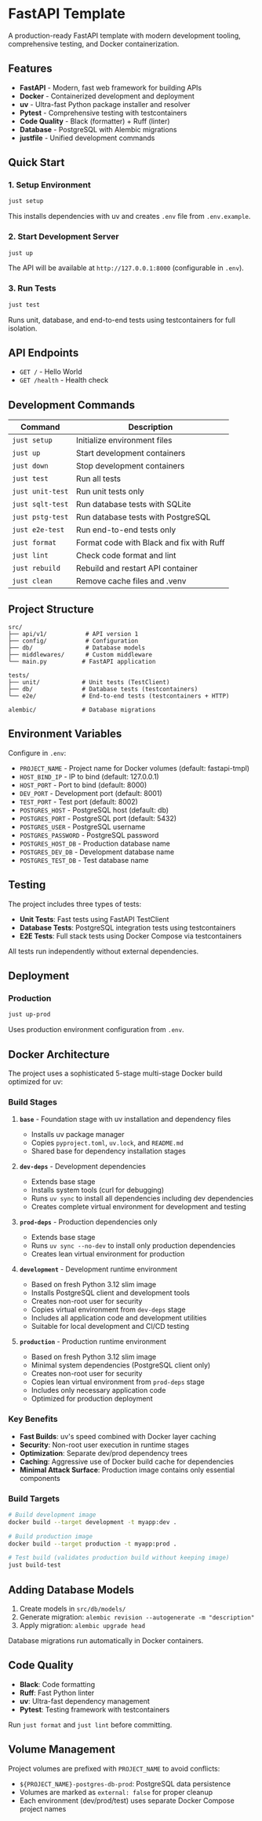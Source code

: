 # FastAPI Template

A production-ready FastAPI template with modern development tooling, comprehensive testing, and Docker containerization.

## Features

- **FastAPI** - Modern, fast web framework for building APIs
- **Docker** - Containerized development and deployment
- **uv** - Ultra-fast Python package installer and resolver
- **Pytest** - Comprehensive testing with testcontainers
- **Code Quality** - Black (formatter) + Ruff (linter)
- **Database** - PostgreSQL with Alembic migrations
- **justfile** - Unified development commands

## Quick Start

### 1. Setup Environment

```bash
just setup
```

This installs dependencies with uv and creates `.env` file from `.env.example`.

### 2. Start Development Server

```bash
just up
```

The API will be available at `http://127.0.0.1:8000` (configurable in `.env`).

### 3. Run Tests

```bash
just test
```

Runs unit, database, and end-to-end tests using testcontainers for full isolation.

## API Endpoints

- `GET /` - Hello World
- `GET /health` - Health check

## Development Commands

| Command | Description |
|---------|-------------|
| `just setup` | Initialize environment files |
| `just up` | Start development containers |
| `just down` | Stop development containers |
| `just test` | Run all tests |
| `just unit-test` | Run unit tests only |
| `just sqlt-test` | Run database tests with SQLite |
| `just pstg-test` | Run database tests with PostgreSQL |
| `just e2e-test` | Run end-to-end tests only |
| `just format` | Format code with Black and fix with Ruff |
| `just lint` | Check code format and lint |
| `just rebuild` | Rebuild and restart API container |
| `just clean` | Remove cache files and .venv |

## Project Structure

```
src/
├── api/v1/           # API version 1
├── config/           # Configuration
├── db/               # Database models
├── middlewares/      # Custom middleware
└── main.py          # FastAPI application

tests/
├── unit/            # Unit tests (TestClient)
├── db/              # Database tests (testcontainers)
└── e2e/             # End-to-end tests (testcontainers + HTTP)

alembic/             # Database migrations
```

## Environment Variables

Configure in `.env`:

- `PROJECT_NAME` - Project name for Docker volumes (default: fastapi-tmpl)
- `HOST_BIND_IP` - IP to bind (default: 127.0.0.1)
- `HOST_PORT` - Port to bind (default: 8000)
- `DEV_PORT` - Development port (default: 8001)
- `TEST_PORT` - Test port (default: 8002)
- `POSTGRES_HOST` - PostgreSQL host (default: db)
- `POSTGRES_PORT` - PostgreSQL port (default: 5432)
- `POSTGRES_USER` - PostgreSQL username
- `POSTGRES_PASSWORD` - PostgreSQL password
- `POSTGRES_HOST_DB` - Production database name
- `POSTGRES_DEV_DB` - Development database name
- `POSTGRES_TEST_DB` - Test database name

## Testing

The project includes three types of tests:

- **Unit Tests**: Fast tests using FastAPI TestClient
- **Database Tests**: PostgreSQL integration tests using testcontainers
- **E2E Tests**: Full stack tests using Docker Compose via testcontainers

All tests run independently without external dependencies.

## Deployment

### Production

```bash
just up-prod
```

Uses production environment configuration from `.env`.

## Docker Architecture

The project uses a sophisticated 5-stage multi-stage Docker build optimized for uv:

### Build Stages

1. **`base`** - Foundation stage with uv installation and dependency files
   - Installs uv package manager
   - Copies `pyproject.toml`, `uv.lock`, and `README.md`
   - Shared base for dependency installation stages

2. **`dev-deps`** - Development dependencies
   - Extends base stage
   - Installs system tools (curl for debugging)
   - Runs `uv sync` to install all dependencies including dev dependencies
   - Creates complete virtual environment for development and testing

3. **`prod-deps`** - Production dependencies only
   - Extends base stage  
   - Runs `uv sync --no-dev` to install only production dependencies
   - Creates lean virtual environment for production

4. **`development`** - Development runtime environment
   - Based on fresh Python 3.12 slim image
   - Installs PostgreSQL client and development tools
   - Creates non-root user for security
   - Copies virtual environment from `dev-deps` stage
   - Includes all application code and development utilities
   - Suitable for local development and CI/CD testing

5. **`production`** - Production runtime environment  
   - Based on fresh Python 3.12 slim image
   - Minimal system dependencies (PostgreSQL client only)
   - Creates non-root user for security
   - Copies lean virtual environment from `prod-deps` stage
   - Includes only necessary application code
   - Optimized for production deployment

### Key Benefits

- **Fast Builds**: uv's speed combined with Docker layer caching
- **Security**: Non-root user execution in runtime stages
- **Optimization**: Separate dev/prod dependency trees
- **Caching**: Aggressive use of Docker build cache for dependencies
- **Minimal Attack Surface**: Production image contains only essential components

### Build Targets

```bash
# Build development image
docker build --target development -t myapp:dev .

# Build production image  
docker build --target production -t myapp:prod .

# Test build (validates production build without keeping image)
just build-test
```

## Adding Database Models

1. Create models in `src/db/models/`
2. Generate migration: `alembic revision --autogenerate -m "description"`
3. Apply migration: `alembic upgrade head`

Database migrations run automatically in Docker containers.

## Code Quality

- **Black**: Code formatting
- **Ruff**: Fast Python linter
- **uv**: Ultra-fast dependency management
- **Pytest**: Testing framework with testcontainers

Run `just format` and `just lint` before committing.

## Volume Management

Project volumes are prefixed with `PROJECT_NAME` to avoid conflicts:

- `${PROJECT_NAME}-postgres-db-prod`: PostgreSQL data persistence
- Volumes are marked as `external: false` for proper cleanup
- Each environment (dev/prod/test) uses separate Docker Compose project names
